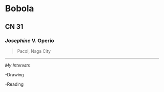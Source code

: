# Bobola
## CN 31
### *Josephine* V. Operio
> Pacol, Naga City
---

*My Interests*

-Drawing

-Reading

